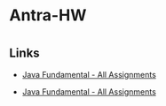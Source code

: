 # Antra-HW
<h1 align="center"><project-name></h1>

<p align="center"><project-description></p>

## Links

- [Java Fundamental - All Assignments](https://docs.google.com/document/d/1mAgsocvb_SWuTV7fVw8E5r07J83RFTBzUpB22EJjh9Q/)

- [Java Fundamental - All Assignments](https://docs.google.com/document/d/14HknuA6j-QGri6QgkH9_EKQakauU0dfv5M00wwUVQHE/edit#heading=h.gpm37zbpxrl0<project-name>/issues "Issues Page")


